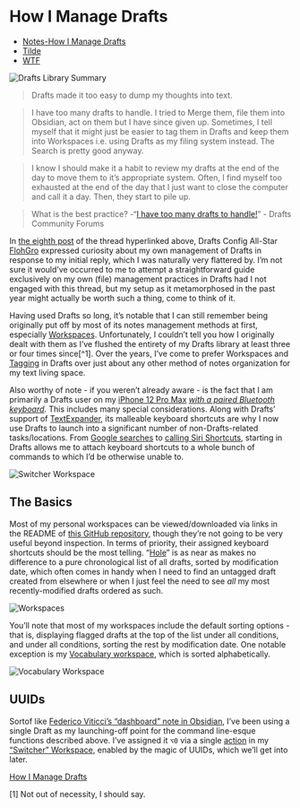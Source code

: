 # How I Manage Drafts
- [Notes-How I Manage Drafts](drafts://open?uuid=939FF8C4-CB56-4A5F-99E9-D88E7162BE4E)
- [Tilde](https://tilde.town/~extratone/drafts/manage/)
- [WTF](https://davidblue.wtf/drafts/0BF34703-065D-4A2F-9F89-381A2348405E.html)

![Drafts Library Summary](https://user-images.githubusercontent.com/43663476/163240429-65a75405-3535-415f-a47b-4e68073c9089.png)

> Drafts made it too easy to dump my thoughts into text.

> I have too many drafts to handle. I tried to Merge them, file them into Obsidian, act on them but I have since given up. Sometimes, I tell myself that it might just be easier to tag them in Drafts and keep them into Workspaces i.e. using Drafts as my filing system instead. The Search is pretty good anyway.

> I know I should make it a habit to review my drafts at the end of the day to move them to it’s appropriate system. Often, I find myself too exhausted at the end of the day that I just want to close the computer and call it a day. Then, they start to pile up. 

> What is the best practice?
-“[I have too many drafts to handle!](https://forums.getdrafts.com/t/i-have-too-many-drafts-to-handle/12428)” - Drafts Community Forums

In [the eighth post](https://forums.getdrafts.com/t/i-have-too-many-drafts-to-handle/12428/8) of the thread hyperlinked above, Drafts Config All-Star [FlohGro](https://forums.getdrafts.com/u/FlohGro) expressed curiosity about my own management of Drafts in response to my initial reply, which I was naturally very flattered by. I’m not sure it would’ve occurred to me to attempt a straightforward guide exclusively on my own (file) management practices in Drafts had I not engaged with this thread, but my setup as it metamorphosed in the past year might actually be worth such a thing, come to think of it.

Having used Drafts so long, it’s notable that I can still remember being originally put off by most of its notes management methods at first, especially [Workspaces](https://docs.getdrafts.com/docs/drafts/workspaces). Unfortunately, I couldn’t tell you how I originally dealt with them as I’ve flushed the entirety of my Drafts library at least three or four times since[^1]. Over the years, I’ve come to prefer Workspaces and [Tagging](https://docs.getdrafts.com/docs/drafts/tagging) in Drafts over just about any other method of notes organization for my text living space.

Also worthy of note - if you weren’t already aware - is the fact that I am primarily a Drafts user on my [iPhone 12 Pro Max](https://github.com/extratone/jorts) [*with a paired Bluetooth keyboard*](https://extratone.github.io/drafts/#drafts-keyboard-shortcuts--ios-export-). This includes many special considerations. Along with Drafts’ support of [TextExpander](https://apps.apple.com/us/app/textexpander-keyboard/id1075927186), its malleable keyboard shortcuts are why I now use Drafts to launch into a significant number of non-Drafts-related tasks/locations. From [Google searches](https://directory.getdrafts.com/a/1yu) to [calling Siri Shortcuts](https://actions.getdrafts.com/a/1xP), starting in Drafts allows me to attach keyboard shortcuts to a whole bunch of commands to which I’d be otherwise unable to.

![Switcher Workspace](https://i.snap.as/AKZ4458Q.png)

## The Basics

Most of my personal workspaces can be viewed/downloaded via links in the README of [this GitHub repository](https://github.com/extratone/drafts), though they’re not going to be very useful beyond inspection. In terms of priority, their assigned keyboard shortcuts should be the most telling. “[Hole](https://actions.getdrafts.com/w/1vR)” is as near as makes no difference to a pure chronological list of all drafts, sorted by modification date, which often comes in handy when I need to find an untagged draft created from elsewhere or when I just feel the need to see *all* my most recently-modified drafts ordered as such. 

![Workspaces](https://i.snap.as/pb8H9CCx.png)

You’ll note that most of my workspaces include the default sorting options - that is, displaying flagged drafts at the top of the list under all conditions, and under all conditions, sorting the rest by modification date. One notable exception is my [Vocabulary workspace](https://directory.getdrafts.com/w/1zN), which is sorted alphabetically. 

![Vocabulary Workspace](https://i.snap.as/3VLAXk96.png)

## UUIDs

Sortof like [Federico Viticci’s “dashboard” note in Obsidian](https://club.macstories.net/posts/extension-284), I’ve been using a single Draft as my launching-off point for the command line-esque functions described above. I’ve assigned it `⌥0` via a single [action](https://directory.getdrafts.com/a/1yw) in my [“Switcher” Workspace](https://directory.getdrafts.com/g/1ue), enabled by the magic of UUIDs, which we’ll get into later.

[How I Manage Drafts](https://chaff.writeas.com/how-i-manage-drafts)

[1] Not out of necessity, I should say.